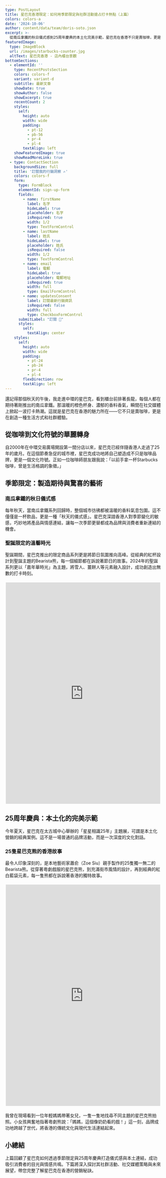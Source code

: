 ```yaml
---
type: PostLayout
title: 星巴克香港限定：如何用季節限定與社群活動搶占打卡熱點（上篇）
colors: colors-a
date: '2024-10-06'
author: content/data/team/doris-soto.json
excerpt: >-
  從南瓜拿鐵的秋日儀式感到25周年慶典的本土化完美示範，星巴克在香港不只是賣咖啡，更是在創造一種生活方式和社群體驗。
featuredImage:
  type: ImageBlock
  url: /images/starbucks-counter.jpg
  altText: 星巴克香港 - 店內櫃台景觀
bottomSections:
  - elementId: ''
    type: RecentPostsSection
    colors: colors-f
    variant: variant-d
    subtitle: 最新文章
    showDate: true
    showAuthor: false
    showExcerpt: true
    recentCount: 2
    styles:
      self:
        height: auto
        width: wide
        padding:
          - pt-12
          - pb-56
          - pr-4
          - pl-4
        textAlign: left
    showFeaturedImage: true
    showReadMoreLink: true
  - type: ContactSection
    backgroundSize: full
    title: '訂閱我的行銷洞察 ✍️'
    colors: colors-f
    form:
      type: FormBlock
      elementId: sign-up-form
      fields:
        - name: firstName
          label: 名字
          hideLabel: true
          placeholder: 名字
          isRequired: true
          width: 1/2
          type: TextFormControl
        - name: lastName
          label: 姓氏
          hideLabel: true
          placeholder: 姓氏
          isRequired: false
          width: 1/2
          type: TextFormControl
        - name: email
          label: 電郵
          hideLabel: true
          placeholder: 電郵地址
          isRequired: true
          width: full
          type: EmailFormControl
        - name: updatesConsent
          label: 訂閱最新行銷資訊
          isRequired: false
          width: full
          type: CheckboxFormControl
      submitLabel: "訂閱 🚀"
      styles:
        self:
          textAlign: center
    styles:
      self:
        height: auto
        width: wide
        padding:
          - pt-24
          - pb-24
          - pr-4
          - pl-4
        flexDirection: row
        textAlign: left
---
```


還記得那個秋天的午後，我走進中環的星巴克，看到櫃台前排著長龍，每個人都在期待著剛推出的南瓜拿鐵。那溫暖的橙色杯身、濃郁的香料香氣，瞬間在社交媒體上掀起一波打卡熱潮。這就是星巴克在香港的魅力所在——它不只是賣咖啡，更是在創造一種生活方式和社群體驗。

## 從咖啡到文化符號的華麗轉身

自2000年在中環交易廣場開設第一間分店以來，星巴克已經伴隨香港人走過了25年的歲月。在這個節奏急促的城市裡，星巴克成功地將自己塑造成不只是咖啡品牌，更是一個文化符號。正如一位咖啡師朋友跟我說：「以前手拿一杯Starbucks咖啡，曾是生活格調的象徵。」

## 季節限定：製造期待與驚喜的藝術

### 南瓜拿鐵的秋日儀式感

每年秋天，當南瓜拿鐵系列回歸時，整個城市彷彿都被溫暖的香料氣息包圍。這不僅僅是一杯飲品，更是一種「秋天的儀式感」。星巴克深諳香港人對季節變化的敏感，巧妙地將產品與情感連結，讓每一次季節更替都成為品牌與消費者重新連結的機會。

### 聖誕限定的溫馨時光

聖誕期間，星巴克推出的限定商品系列更是將節日氛圍推向高峰。從經典的紅杯設計到聖誕主題的Bearista熊，每一個細節都在訴說著節日的故事。2024年的聖誕系列更以「嘉年華時光」為主題，將雪人、薑餅人等元素融入設計，成功創造出無數的打卡時刻。

<div style="max-width: 500px; margin: 20px auto;">
<iframe src="https://www.facebook.com/plugins/post.php?href=https%3A%2F%2Fwww.facebook.com%2Fphoto%2F%3Ffbid%3D953948733433671%26set%3Da.638633454965202&show_text=true&width=500" width="500" height="713" style="border:none;overflow:hidden;background-color:white" scrolling="no" frameborder="0" allowfullscreen="true" allow="autoplay; clipboard-write; encrypted-media; picture-in-picture; web-share"></iframe>
</div>

## 25周年慶典：本土化的完美示範

今年夏天，星巴克在太古城中心舉辦的「星星相識25年」主題展，可謂是本土化營銷的經典案例。這不是一場普通的品牌活動，而是一次深度的文化對話。

### 25隻星巴克熊的香港故事

最令人印象深刻的，是本地藝術家蕭俞（Zoe Siu）親手製作的25隻獨一無二的Bearista熊。從穿著粵劇戲服的星巴克熊，到充滿街市風情的設計，再到經典的紅白藍袋元素，每一隻熊都在訴說著香港的獨特故事。

<div style="max-width: 500px; margin: 20px auto;">
<iframe src="https://www.facebook.com/plugins/post.php?href=https%3A%2F%2Fwww.facebook.com%2Fphoto%2F%3Ffbid%3D1168355398659669%26set%3Dpcb.1168355431992999&show_text=true&width=500" width="500" height="713" style="border:none;overflow:hidden;background-color:white" scrolling="no" frameborder="0" allowfullscreen="true" allow="autoplay; clipboard-write; encrypted-media; picture-in-picture; web-share"></iframe>
</div>

我曾在現場看到一位年輕媽媽帶著女兒，一隻一隻地找尋不同主題的星巴克熊拍照。小女孩興奮地指著粵劇熊說：「媽媽，這個像奶奶看的戲！」這一刻，品牌成功地跨越了世代，將香港的傳統文化與現代生活連結起來。

## 小總結

上篇回顧了星巴克如何透過季節限定與25周年慶典打造儀式感與本土連結，成功吸引消費者的目光與情感共鳴。下篇將深入探討其社群活動、社交媒體策略與未來展望，帶您完整了解星巴克在香港的營銷秘訣。
